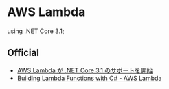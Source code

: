 # AWS Lambda

using .NET Core 3.1;

## Official
- [AWS Lambda が .NET Core 3.1 のサポートを開始](https://aws.amazon.com/jp/about-aws/whats-new/2020/03/aws-lambda-now-supports-net-core-3-1/)
- [Building Lambda Functions with C# - AWS Lambda](https://docs.aws.amazon.com/lambda/latest/dg/lambda-csharp.html)
